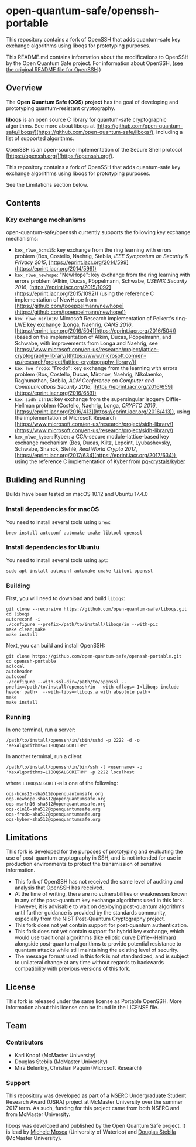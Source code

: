 open-quantum-safe/openssh-portable
==================================

This repository contains a fork of OpenSSH that adds quantum-safe key exchange algorithms using liboqs for prototyping purposes.

This README.md contains information about the modifications to OpenSSH by the Open Quantum Safe project.  For information about OpenSSH,
([see the original README file for OpenSSH](https://github.com/open-quantum-safe/openssh-portable/blob/master/README).)

Overview
--------

The **Open Quantum Safe (OQS) project** has the goal of developing and prototyping quantum-resistant cryptography.

**liboqs** is an open source C library for quantum-safe cryptographic algorithms.  See more about liboqs at [https://github.com/open-quantum-safe/liboqs/](https://github.com/open-quantum-safe/liboqs/), including a list of supported algorithms.

OpenSSH is an open-source implementation of the Secure Shell protocol [https://openssh.org/](https://openssh.org/).

This repository contains a fork of OpenSSH that adds quantum-safe key exchange algorithms using liboqs for prototyping purposes.

See the Limitations section below.


Contents
--------

### Key exchange mechanisms

open-quantum-safe/openssh currently supports the following key exchange mechanisms:

- `kex_rlwe_bcns15`: key exchange from the ring learning with errors problem (Bos, Costello, Naehrig, Stebila, *IEEE Symposium on Security & Privacy 2015*, [https://eprint.iacr.org/2014/599](https://eprint.iacr.org/2014/599))
- `kex_rlwe_newhope`: "NewHope": key exchange from the ring learning with errors problem (Alkim, Ducas, Pöppelmann, Schwabe, *USENIX Security 2016*, [https://eprint.iacr.org/2015/1092](https://eprint.iacr.org/2015/1092)) (using the reference C implementation of NewHope from [https://github.com/tpoeppelmann/newhope](https://github.com/tpoeppelmann/newhope))
- `kex_rlwe_msrln16`: Microsoft Research implementation of Peikert's ring-LWE key exchange (Longa, Naehrig, *CANS 2016*, [https://eprint.iacr.org/2016/504](https://eprint.iacr.org/2016/504)) (based on the implementation of Alkim, Ducas, Pöppelmann, and Schwabe, with improvements from Longa and Naehrig, see [https://www.microsoft.com/en-us/research/project/lattice-cryptography-library/](https://www.microsoft.com/en-us/research/project/lattice-cryptography-library/))
- `kex_lwe_frodo`: "Frodo": key exchange from the learning with errors problem (Bos, Costello, Ducas, Mironov, Naehrig, Nikolaenko, Raghunathan, Stebila, *ACM Conference on Computer and Communications Security 2016*, [https://eprint.iacr.org/2016/659](https://eprint.iacr.org/2016/659))
- `kex_sidh_cln16`: key exchange from the supersingular isogeny Diffie-Hellman problem (Costello, Naehrig, Longa, *CRYPTO 2016*, [https://eprint.iacr.org/2016/413](https://eprint.iacr.org/2016/413)), using the implementation of Microsoft Research [https://www.microsoft.com/en-us/research/project/sidh-library/](https://www.microsoft.com/en-us/research/project/sidh-library/)
- `kex_mlwe_kyber`: Kyber: a CCA-secure module-lattice-based key exchange mechanism (Bos, Ducas, Kiltz, Lepoint, Lyubashevsky, Schwabe, Shanck, Stehlé, *Real World Crypto 2017*, [https://eprint.iacr.org/2017/634](https://eprint.iacr.org/2017/634)), using the reference C implementation of Kyber from [pq-crystals/kyber](https://github.com/pq-crystals/kyber)


Building and Running
--------------------

Builds have been tested on macOS 10.12 and Ubuntu 17.4.0

### Install dependencies for macOS

You need to install several tools using `brew`:

	brew install autoconf automake cmake libtool openssl

### Install dependencies for Ubuntu

You need to install several tools using `apt`:

	sudo apt install autoconf automake cmake libtool openssl

### Building

First, you will need to download and build `liboqs`:

	git clone --recursive https://github.com/open-quantum-safe/liboqs.git
	cd liboqs
	autoreconf -i
	./configure --prefix=/path/to/install/liboqs/in --with-pic
	make clean;make
	make install

Next, you can build and install OpenSSH:

	git clone https://github.com/open-quantum-safe/openssh-portable.git
	cd openssh-portable
	aclocal
	autoheader
	autoconf
	./configure --with-ssl-dir=/path/to/openssl --prefix=/path/to/install/openssh/in --with-cflags=-I<liboqs include header path>  --with-libs=<liboqs.a with absolute path>
	make
	make install

### Running

In one terminal, run a server:

	/path/to/install/openssh/in/sbin/sshd -p 2222 -d -o 'KexAlgorithms=LIBOQSALGORITHM'

In another terminal, run a client:

	/path/to/install/openssh/in/bin/ssh -l <username> -o 'KexAlgorithms=LIBOQSALGORITHM' -p 2222 localhost

where `LIBOQSALGORITHM` is one of the following:

	oqs-bcns15-sha512@openquantumsafe.org
	oqs-newhope-sha512@openquantumsafe.org
	oqs-msrln16-sha512@openquantumsafe.org
	oqs-cln16-sha512@openquantumsafe.org
	oqs-frodo-sha512@openquantumsafe.org
	oqs-kyber-sha512@openquantumsafe.org


Limitations
-----------

This fork is developed for the purposes of prototyping and evaluating the use of post-quantum cryptography in SSH, and is not intended for use in production environments to protect the transmission of sensitive information.  

- This fork of OpenSSH has not received the same level of auditing and analysis that OpenSSH has received.  
- At the time of writing, there are no vulnerabilities or weaknesses known in any of the post-quantum key exchange algorithms used in this fork.  However, it is advisable to wait on deploying post-quantum algorithms until further guidance is provided by the standards community, especially from the NIST Post-Quantum Cryptography project.
- This fork does not yet contain support for post-quantum authentication.
- This fork does not yet contain support for hybrid key exchange, which would use traditional algorithms (like elliptic curve Diffie--Hellman) alongside post-quantum algorithms to provide potential resistance to quantum attacks while still maintaining the existing level of security.
- The message format used in this fork is not standardized, and is subject to unilateral change at any time without regards to backwards compatibility with previous versions of this fork.


License
-------

This fork is released under the same license as Portable OpenSSH. More information about this license can be found in the LICENSE file.


Team
----

### Contributors

- Karl Knopf (McMaster University)
- Douglas Stebila (McMaster University)
- Mira Belenkiy, Christian Paquin (Microsoft Research)

### Support

This repository was developed as part of a NSERC Undergraduate Student Research Award (USRA) project at McMaster University over the summer 2017 term.  As such, funding for this project came from both NSERC and from McMaster University.

liboqs was developed and published by the Open Quantum Safe project. It is lead by [Michele Mosca](http://faculty.iqc.uwaterloo.ca/mmosca/) (University of Waterloo) and [Douglas Stebila](https://www.douglas.stebila.ca/research/) (McMaster University).

